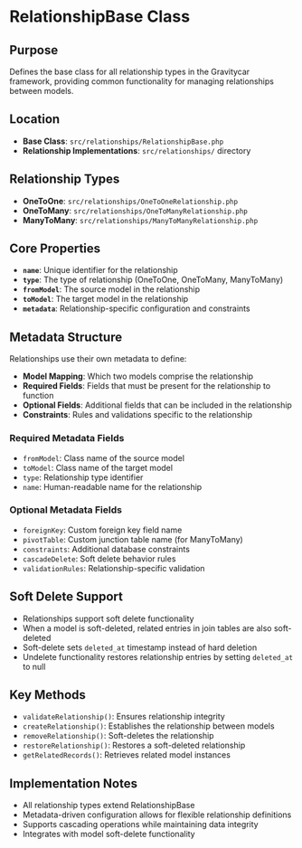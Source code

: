 # RelationshipBase Class

## Purpose
Defines the base class for all relationship types in the Gravitycar framework, providing common functionality for managing relationships between models.

## Location
- **Base Class**: `src/relationships/RelationshipBase.php`
- **Relationship Implementations**: `src/relationships/` directory

## Relationship Types
- **OneToOne**: `src/relationships/OneToOneRelationship.php`
- **OneToMany**: `src/relationships/OneToManyRelationship.php`
- **ManyToMany**: `src/relationships/ManyToManyRelationship.php`

## Core Properties
- **`name`**: Unique identifier for the relationship
- **`type`**: The type of relationship (OneToOne, OneToMany, ManyToMany)
- **`fromModel`**: The source model in the relationship
- **`toModel`**: The target model in the relationship
- **`metadata`**: Relationship-specific configuration and constraints

## Metadata Structure
Relationships use their own metadata to define:
- **Model Mapping**: Which two models comprise the relationship
- **Required Fields**: Fields that must be present for the relationship to function
- **Optional Fields**: Additional fields that can be included in the relationship
- **Constraints**: Rules and validations specific to the relationship

### Required Metadata Fields
- `fromModel`: Class name of the source model
- `toModel`: Class name of the target model
- `type`: Relationship type identifier
- `name`: Human-readable name for the relationship

### Optional Metadata Fields
- `foreignKey`: Custom foreign key field name
- `pivotTable`: Custom junction table name (for ManyToMany)
- `constraints`: Additional database constraints
- `cascadeDelete`: Soft delete behavior rules
- `validationRules`: Relationship-specific validation

## Soft Delete Support
- Relationships support soft delete functionality
- When a model is soft-deleted, related entries in join tables are also soft-deleted
- Soft-delete sets `deleted_at` timestamp instead of hard deletion
- Undelete functionality restores relationship entries by setting `deleted_at` to null

## Key Methods
- `validateRelationship()`: Ensures relationship integrity
- `createRelationship()`: Establishes the relationship between models
- `removeRelationship()`: Soft-deletes the relationship
- `restoreRelationship()`: Restores a soft-deleted relationship
- `getRelatedRecords()`: Retrieves related model instances

## Implementation Notes
- All relationship types extend RelationshipBase
- Metadata-driven configuration allows for flexible relationship definitions
- Supports cascading operations while maintaining data integrity
- Integrates with model soft-delete functionality
